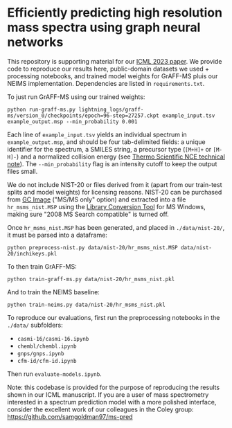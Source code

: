 # Efficiently predicting high resolution mass spectra using graph neural networks

This repository is supporting material for our [ICML 2023 paper](https://proceedings.mlr.press/v202/murphy23a/murphy23a.pdf). We provide code to reproduce our results here, public-domain datasets we used + processing notebooks, and trained model weights for GrAFF-MS pluis our NEIMS implementation. Dependencies are listed in `requirements.txt`.

To just run GrAFF-MS using our trained weights:

`python run-graff-ms.py lightning_logs/graff-ms/version_0/checkpoints/epoch=96-step=27257.ckpt example_input.tsv example_output.msp --min_probability 0.001`

Each line of `example_input.tsv` yields an individual spectrum in `example_output.msp`, and should be four tab-delimited fields: a unique identifier for the spectrum, a SMILES string, a precursor type (`[M+H]+` or `[M-H]-`) and a normalized collision energy (see [Thermo Scientific NCE  technical note](https://tools.thermofisher.com/content/sfs/brochures/PSB104-Normalized-Collision-Energy-Technology-EN.pdf)). The `--min_probability` flag is an intensity cutoff to keep the output files small.

We do not include NIST-20 or files derived from it (apart from our train-test splits and model weights) for licensing reasons. NIST-20 can be purchased from [GC Image]( https://www.gcimage.com/nist.html) ("MS/MS only" option) and extracted into a file `hr_msms_nist.MSP` using the [Library Conversion Tool](https://chemdata.nist.gov/mass-spc/ms-search/Library_conversion_tool.html) for MS Windows, making sure "2008 MS Search compatible" is turned off.

Once `hr_msms_nist.MSP` has been generated, and placed in `./data/nist-20/`, it must be parsed into a dataframe:

`python preprocess-nist.py data/nist-20/hr_msms_nist.MSP data/nist-20/inchikeys.pkl`

To then train GrAFF-MS:

`python train-graff-ms.py data/nist-20/hr_msms_nist.pkl`

And to train the NEIMS baseline:

`python train-neims.py data/nist-20/hr_msms_nist.pkl`

To reproduce our evaluations, first run the preprocessing notebooks in the `./data/` subfolders:

* `casmi-16/casmi-16.ipynb`
* `chembl/chembl.ipynb`
* `gnps/gnps.ipynb`
* `cfm-id/cfm-id.ipynb`

Then run `evaluate-models.ipynb`.

Note: this codebase is provided for the purpose of reproducing the results shown in our ICML manuscript. If you are a user of mass spectrometry interested in a spectrum prediction model with a more polished interface, consider the excellent work of our colleagues in the Coley group: https://github.com/samgoldman97/ms-pred